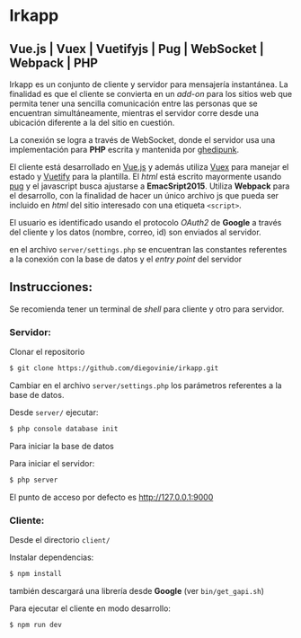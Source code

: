 # Irkapp
Vue.js | Vuex | Vuetifyjs | Pug | WebSocket | Webpack | PHP
----------

Irkapp es un conjunto de cliente y servidor para mensajería instantánea. La finalidad es que el cliente se convierta en un *add-on* para los sitios web que permita tener una sencilla comunicación entre las personas que se encuentran simultáneamente, mientras el servidor corre desde una ubicación diferente a la del sitio en cuestión.

La conexión se logra a través de WebSocket, donde el servidor usa una implementación para **PHP** escrita y mantenida por [ghedipunk](https://github.com/ghedipunk/PHP-Websockets/).

El cliente está desarrollado en [Vue.js](https://vuejs.org/) y además utiliza [Vuex](https://github.com/vuejs/vuex) para manejar el estado y [Vuetify](https://vuetifyjs.com/) para la plantilla. El *html* está escrito mayormente usando [pug](https://www.npmjs.com/package/pug) y el javascript busca ajustarse a **EmacSript2015**. Utiliza **Webpack** para el desarrollo, con la finalidad de hacer un único archivo js que pueda ser incluido en *html* del sitio interesado con una etiqueta `<script>`.

El usuario es identificado usando el protocolo *OAuth2* de **Google** a través del cliente y los datos (nombre, correo, id) son enviados al servidor.

en el archivo `server/settings.php` se encuentran las constantes referentes a la conexión con la base de datos y el *entry point* del servidor

## Instrucciones:

Se recomienda tener un terminal de *shell* para cliente y otro para servidor.

### Servidor:

Clonar el repositorio
```bash
$ git clone https://github.com/diegovinie/irkapp.git
```

Cambiar en el archivo `server/settings.php` los parámetros referentes a la base de datos.

Desde `server/` ejecutar:
```bash
$ php console database init
```
Para iniciar la base de datos

Para iniciar el servidor:
```bash
$ php server
```
El punto de acceso por defecto es
http://127.0.0.1:9000


### Cliente:

Desde el directorio `client/`

Instalar dependencias:
```bash
$ npm install
```
también descargará una librería desde **Google** (ver `bin/get_gapi.sh`)

Para ejecutar el cliente en modo desarrollo:
```bash
$ npm run dev
```
